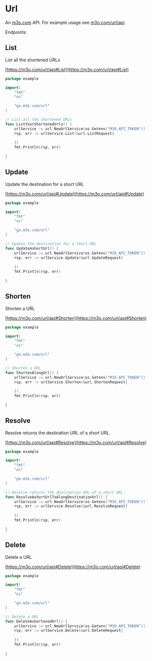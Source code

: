# Url

An [m3o.com](https://m3o.com) API. For example usage see [m3o.com/url/api](https://m3o.com/url/api).

Endpoints:

## List

List all the shortened URLs


[https://m3o.com/url/api#List](https://m3o.com/url/api#List)

```go
package example

import(
	"fmt"
	"os"

	"go.m3o.com/url"
)

// List all the shortened URLs
func ListYourShortenedUrls() {
	urlService := url.NewUrlService(os.Getenv("M3O_API_TOKEN"))
	rsp, err := urlService.List(&url.ListRequest{
		
	})
	fmt.Println(rsp, err)
	
}
```
## Update

Update the destination for a short URL


[https://m3o.com/url/api#Update](https://m3o.com/url/api#Update)

```go
package example

import(
	"fmt"
	"os"

	"go.m3o.com/url"
)

// Update the destination for a short URL
func UpdateAshortUrl() {
	urlService := url.NewUrlService(os.Getenv("M3O_API_TOKEN"))
	rsp, err := urlService.Update(&url.UpdateRequest{
		
	})
	fmt.Println(rsp, err)
	
}
```
## Shorten

Shorten a URL


[https://m3o.com/url/api#Shorten](https://m3o.com/url/api#Shorten)

```go
package example

import(
	"fmt"
	"os"

	"go.m3o.com/url"
)

// Shorten a URL
func ShortenAlongUrl() {
	urlService := url.NewUrlService(os.Getenv("M3O_API_TOKEN"))
	rsp, err := urlService.Shorten(&url.ShortenRequest{
		
	})
	fmt.Println(rsp, err)
	
}
```
## Resolve

Resolve returns the destination URL of a short URL.


[https://m3o.com/url/api#Resolve](https://m3o.com/url/api#Resolve)

```go
package example

import(
	"fmt"
	"os"

	"go.m3o.com/url"
)

// Resolve returns the destination URL of a short URL.
func ResolveAshortUrlToAlongDestinationUrl() {
	urlService := url.NewUrlService(os.Getenv("M3O_API_TOKEN"))
	rsp, err := urlService.Resolve(&url.ResolveRequest{
		
	})
	fmt.Println(rsp, err)
	
}
```
## Delete

Delete a URL


[https://m3o.com/url/api#Delete](https://m3o.com/url/api#Delete)

```go
package example

import(
	"fmt"
	"os"

	"go.m3o.com/url"
)

// Delete a URL
func DeleteAshortenedUrl() {
	urlService := url.NewUrlService(os.Getenv("M3O_API_TOKEN"))
	rsp, err := urlService.Delete(&url.DeleteRequest{
		
	})
	fmt.Println(rsp, err)
	
}
```
